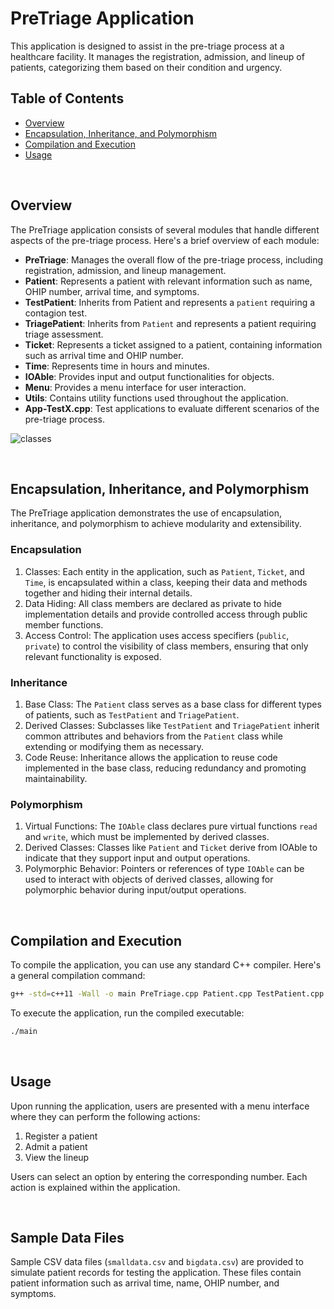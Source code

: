 # PreTriage Application

This application is designed to assist in the pre-triage process at a healthcare facility. It manages the registration, admission, and lineup of patients, categorizing them based on their condition and urgency.


## Table of Contents
- [Overview](#overview)
- [Encapsulation, Inheritance, and Polymorphism](#encapsulation-inheritance-and-polymorphism)
- [Compilation and Execution](#compilation-and-execution)
- [Usage](#usage)

<br />

## Overview
The PreTriage application consists of several modules that handle different aspects of the pre-triage process. Here's a brief overview of each module:
- **PreTriage**: Manages the overall flow of the pre-triage process, including registration, admission, and lineup management.
- **Patient**: Represents a patient with relevant information such as name, OHIP number, arrival time, and symptoms.
- **TestPatient**: Inherits from Patient and represents a `patient` requiring a contagion test.
- **TriagePatient**: Inherits from `Patient` and represents a patient requiring triage assessment.
- **Ticket**: Represents a ticket assigned to a patient, containing information such as arrival time and OHIP number.
- **Time**: Represents time in hours and minutes.
- **IOAble**: Provides input and output functionalities for objects.
- **Menu**: Provides a menu interface for user interaction.
- **Utils**: Contains utility functions used throughout the application.
- **App-TestX.cpp**: Test applications to evaluate different scenarios of the pre-triage process.

![classes](https://github.com/b5h22/pre-triage-app/assets/137153211/da3abd57-7cf3-42d9-9f93-cd9723e13e8d)


<br />

## Encapsulation, Inheritance, and Polymorphism
The PreTriage application demonstrates the use of encapsulation, inheritance, and polymorphism to achieve modularity and extensibility.

### Encapsulation
1. Classes: Each entity in the application, such as `Patient`, `Ticket`, and `Time`, is encapsulated within a class, keeping their data and methods together and hiding their internal details.
2. Data Hiding: All class members are  declared as private to hide implementation details and provide controlled access through public member functions.
3. Access Control: The application uses access specifiers (`public`, `private`) to control the visibility of class members, ensuring that only relevant functionality is exposed.

### Inheritance
1. Base Class: The `Patient` class serves as a base class for different types of patients, such as `TestPatient` and `TriagePatient`.
2. Derived Classes: Subclasses like `TestPatient` and `TriagePatient` inherit common attributes and behaviors from the `Patient` class while extending or modifying them as necessary.
3. Code Reuse: Inheritance allows the application to reuse code implemented in the base class, reducing redundancy and promoting maintainability.

### Polymorphism
1. Virtual Functions: The `IOAble` class declares pure virtual functions `read` and `write`, which must be implemented by derived classes.
2. Derived Classes: Classes like `Patient` and `Ticket` derive from IOAble to indicate that they support input and output operations.
3. Polymorphic Behavior: Pointers or references of type `IOAble` can be used to interact with objects of derived classes, allowing for polymorphic behavior during input/output operations.

<br />

## Compilation and Execution
To compile the application, you can use any standard C++ compiler. Here's a general compilation command:
```bash
g++ -std=c++11 -Wall -o main PreTriage.cpp Patient.cpp TestPatient.cpp TriagePatient.cpp Ticket.cpp Time.cpp IOAble.cpp Menu.cpp Utils.cpp
```
To execute the application, run the compiled executable:
```bash
./main
```

<br />

## Usage
Upon running the application, users are presented with a menu interface where they can perform the following actions:

1. Register a patient
2. Admit a patient
3. View the lineup

Users can select an option by entering the corresponding number. Each action is explained within the application.

<br />

## Sample Data Files
Sample CSV data files (`smalldata.csv` and `bigdata.csv`) are provided to simulate patient records for testing the application. These files contain patient information such as arrival time, name, OHIP number, and symptoms.
